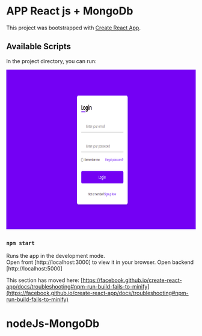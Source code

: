 # APP React js + MongoDb

This project was bootstrapped with [Create React App](https://github.com/facebook/create-react-app).

## Available Scripts

In the project directory, you can run:
<div align="center" >
  <img src="https://github.com/vsdiaman/nodeJs-MongoDb/blob/main/src/Screenshot%20from%202023-03-17%2011-58-54.png" alt="demo-web" height="425">
</div>

### `npm start`

Runs the app in the development mode.\
Open front [http://localhost:3000] to view it in your browser.
Open backend [http://localhost:5000] 



This section has moved here: [https://facebook.github.io/create-react-app/docs/troubleshooting#npm-run-build-fails-to-minify](https://facebook.github.io/create-react-app/docs/troubleshooting#npm-run-build-fails-to-minify)
# nodeJs-MongoDb
